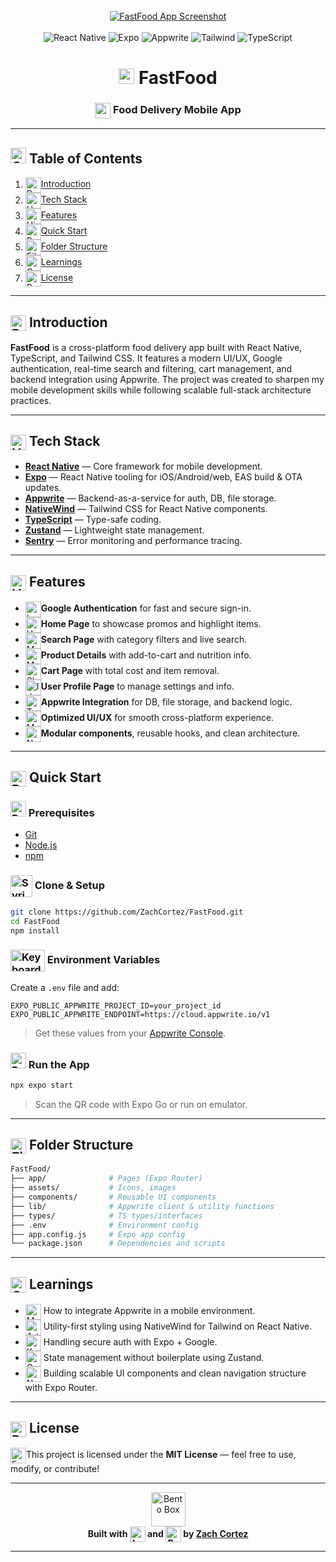 
<div align="center">
  <br />
  <a href="https://ibb.co/BKtqyKRn">
    <img src="https://i.ibb.co/Tqkm4q5W/Screenshot-2025-07-03-212847.png" alt="FastFood App Screenshot" />
  </a>
  <br /><br />
  
  <!-- Badges -->
  <img src="https://img.shields.io/badge/-React_Native-black?style=for-the-badge&logoColor=white&logo=react&color=61DAFB" alt="React Native" />
  <img src="https://img.shields.io/badge/-Expo-black?style=for-the-badge&logoColor=white&logo=expo&color=000020" alt="Expo" />
  <img src="https://img.shields.io/badge/-Appwrite-black?style=for-the-badge&logoColor=white&logo=appwrite&color=F02E65" alt="Appwrite" />
  <img src="https://img.shields.io/badge/-Tailwind-black?style=for-the-badge&logoColor=white&logo=tailwindcss&color=06B6D4" alt="Tailwind" />
  <img src="https://img.shields.io/badge/-TypeScript-black?style=for-the-badge&logoColor=white&logo=typescript&color=3178C6" alt="TypeScript" />

  <h1>
    <img src="https://raw.githubusercontent.com/Tarikul-Islam-Anik/Telegram-Animated-Emojis/main/Food%20and%20Drink/French%20Fries.webp" width="25" height="25" />
    FastFood
  </h1>
  <h3>
    <img src="https://raw.githubusercontent.com/Tarikul-Islam-Anik/Telegram-Animated-Emojis/main/Travel%20and%20Places/Automobile.webp" width="25" height="25" align="center"/>
    Food Delivery Mobile App
  </h3>
</div>

---

## <h2><img src="https://raw.githubusercontent.com/Tarikul-Islam-Anik/Telegram-Animated-Emojis/main/Objects/Card%20Index%20Dividers.webp" alt="Card Index Dividers" width="25" height="25" /> Table of Contents</h2>
1. <img src="https://raw.githubusercontent.com/Tarikul-Islam-Anik/Telegram-Animated-Emojis/main/Smileys/Robot.webp" alt="Robot" width="25" height="25" align="center"/>[Introduction](#introduction)
2. <img src="https://raw.githubusercontent.com/Tarikul-Islam-Anik/Telegram-Animated-Emojis/main/Food%20and%20Drink/Hamburger.webp" alt="Hamburger" width="25" height="25" align="center"/>[Tech Stack](#tech-stack)
3. <img src="https://raw.githubusercontent.com/Tarikul-Islam-Anik/Telegram-Animated-Emojis/main/Animals%20and%20Nature/High%20Voltage.webp" alt="High Voltage" width="25" height="25" align="center"/>[Features](#features)
4. <img src="https://raw.githubusercontent.com/Tarikul-Islam-Anik/Telegram-Animated-Emojis/main/Travel%20and%20Places/Rocket.webp" alt="Rocket" width="25" height="25" align="center"/>[Quick Start](#quick-start)
5. <img src="https://raw.githubusercontent.com/Tarikul-Islam-Anik/Telegram-Animated-Emojis/main/Objects/File%20Folder.webp" alt="File Folder" width="25" height="25" align="center"/>[Folder Structure](#folder-structure)
6. <img src="https://raw.githubusercontent.com/Tarikul-Islam-Anik/Telegram-Animated-Emojis/main/Objects/Graduation%20Cap.webp" alt="Graduation Cap" width="25" height="25" align="center"/>[Learnings](#learnings)
7. <img src="https://raw.githubusercontent.com/Tarikul-Islam-Anik/Telegram-Animated-Emojis/main/Symbols/Passport%20Control.webp" alt="Passport Control" width="25" height="25" align="center"/>[License](#license)

---

## <a name="introduction"><img src="https://raw.githubusercontent.com/Tarikul-Islam-Anik/Telegram-Animated-Emojis/main/Smileys/Robot.webp" alt="Robot" width="25" height="25" align="center"/> Introduction</a>

**FastFood** is a cross-platform food delivery app built with React Native, TypeScript, and Tailwind CSS. It features a modern UI/UX, Google authentication, real-time search and filtering, cart management, and backend integration using Appwrite. The project was created to sharpen my mobile development skills while following scalable full-stack architecture practices.

---

## <a name="tech-stack"><img src="https://raw.githubusercontent.com/Tarikul-Islam-Anik/Telegram-Animated-Emojis/main/Food%20and%20Drink/Hamburger.webp" alt="Hamburger" width="25" height="25" align="center"/> Tech Stack</a>

- **[React Native](https://reactnative.dev/)** — Core framework for mobile development.
- **[Expo](https://expo.dev/)** — React Native tooling for iOS/Android/web, EAS build & OTA updates.
- **[Appwrite](https://cloud.appwrite.io/)** — Backend-as-a-service for auth, DB, file storage.
- **[NativeWind](https://www.nativewind.dev/)** — Tailwind CSS for React Native components.
- **[TypeScript](https://www.typescriptlang.org/)** — Type-safe coding.
- **[Zustand](https://github.com/pmndrs/zustand)** — Lightweight state management.
- **[Sentry](https://sentry.io/welcome/)** — Error monitoring and performance tracing.

---

## <a name="features"><img src="https://raw.githubusercontent.com/Tarikul-Islam-Anik/Telegram-Animated-Emojis/main/Animals%20and%20Nature/High%20Voltage.webp" alt="High Voltage" width="25" height="25" align="center"/> Features</a>

- <img src="https://raw.githubusercontent.com/Tarikul-Islam-Anik/Telegram-Animated-Emojis/main/Objects/Locked%20With%20Key.webp" alt="Locked With Key" width="25" height="25" align="center"/>**Google Authentication** for fast and secure sign-in.
- <img src="https://raw.githubusercontent.com/Tarikul-Islam-Anik/Telegram-Animated-Emojis/main/Travel%20and%20Places/House.webp" alt="House" width="25" height="25" align="center"/>**Home Page** to showcase promos and highlight items.
- <img src="https://raw.githubusercontent.com/Tarikul-Islam-Anik/Telegram-Animated-Emojis/main/Objects/Magnifying%20Glass%20Tilted%20Left.webp" alt="Magnifying Glass Tilted Left" width="25" height="25" align="center"/>**Search Page** with category filters and live search.
- <img src="https://raw.githubusercontent.com/Tarikul-Islam-Anik/Telegram-Animated-Emojis/main/Objects/Memo.webp" alt="Memo" width="25" height="25" align="center"/>**Product Details** with add-to-cart and nutrition info.
- <img src="https://raw.githubusercontent.com/Tarikul-Islam-Anik/Telegram-Animated-Emojis/main/Objects/Shopping%20Cart.webp" alt="Shopping Cart" width="25" height="25" align="center"/>**Cart Page** with total cost and item removal.
- <img src="https://raw.githubusercontent.com/Tarikul-Islam-Anik/Telegram-Animated-Emojis/main/Objects/Identification%20Card.webp" alt="Identification Card" width="25" height="25" align="center"/>**User Profile Page** to manage settings and info.
- <img src="https://raw.githubusercontent.com/Tarikul-Islam-Anik/Telegram-Animated-Emojis/main/Objects/Toolbox.webp" alt="Toolbox" width="25" height="25" align="center"/>**Appwrite Integration** for DB, file storage, and backend logic.
- <img src="https://raw.githubusercontent.com/Tarikul-Islam-Anik/Telegram-Animated-Emojis/main/Objects/Mobile%20Phone.webp" alt="Mobile Phone" width="25" height="25" align="center"/>**Optimized UI/UX** for smooth cross-platform experience.
- <img src="https://raw.githubusercontent.com/Tarikul-Islam-Anik/Telegram-Animated-Emojis/main/Objects/Newspaper.webp" alt="Newspaper" width="25" height="25" align="center"/>**Modular components**, reusable hooks, and clean architecture.

---

## <a name="quick-start"><img src="https://raw.githubusercontent.com/Tarikul-Islam-Anik/Telegram-Animated-Emojis/main/Travel%20and%20Places/Rocket.webp" alt="Rocket" width="25" height="25" align="center"/> Quick Start</a>

### <img src="https://raw.githubusercontent.com/Tarikul-Islam-Anik/Telegram-Animated-Emojis/main/Objects/Briefcase.webp" alt="Briefcase" width="25" height="25" /> Prerequisites

- [Git](https://git-scm.com/)
- [Node.js](https://nodejs.org/)
- [npm](https://www.npmjs.com/)

### <img src="https://raw.githubusercontent.com/Tarikul-Islam-Anik/Telegram-Animated-Emojis/main/Objects/Syringe.webp" alt="Syringe" width="35" height="35" align="center"/> Clone & Setup

```bash
git clone https://github.com/ZachCortez/FastFood.git
cd FastFood
npm install
````

### <img src="https://raw.githubusercontent.com/Tarikul-Islam-Anik/Telegram-Animated-Emojis/main/Objects/Keyboard.webp" alt="Keyboard" width="55" height="35" align="center"/> Environment Variables

Create a `.env` file and add:

```env
EXPO_PUBLIC_APPWRITE_PROJECT_ID=your_project_id
EXPO_PUBLIC_APPWRITE_ENDPOINT=https://cloud.appwrite.io/v1
```

> Get these values from your [Appwrite Console](https://cloud.appwrite.io/).

### <img src="https://raw.githubusercontent.com/Tarikul-Islam-Anik/Telegram-Animated-Emojis/main/Travel%20and%20Places/Roller%20Coaster.webp" alt="Roller Coaster" width="25" height="25" /> Run the App

```bash
npx expo start
```

> Scan the QR code with Expo Go or run on emulator.

---

## <a name="folder-structure"><img src="https://raw.githubusercontent.com/Tarikul-Islam-Anik/Telegram-Animated-Emojis/main/Objects/File%20Folder.webp" alt="File Folder" width="25" height="25" align="center"/> Folder Structure</a>

```bash
FastFood/
├── app/              # Pages (Expo Router)
├── assets/           # Icons, images
├── components/       # Reusable UI components
├── lib/              # Appwrite client & utility functions
├── types/            # TS types/interfaces
├── .env              # Environment config
├── app.config.js     # Expo app config
└── package.json      # Dependencies and scripts
```

---

## <a name="learnings"><img src="https://raw.githubusercontent.com/Tarikul-Islam-Anik/Telegram-Animated-Emojis/main/Objects/Graduation%20Cap.webp" alt="Graduation Cap" width="25" height="25" align="center"/> Learnings</a>

* <img src="https://raw.githubusercontent.com/Tarikul-Islam-Anik/Telegram-Animated-Emojis/main/Objects/Mobile%20Phone%20With%20Arrow.webp" alt="Mobile Phone With Arrow" width="25" height="25" align="center"/> How to integrate Appwrite in a mobile environment.
* <img src="https://raw.githubusercontent.com/Tarikul-Islam-Anik/Telegram-Animated-Emojis/main/Activity/Artist%20Palette.webp" alt="Artist Palette" width="25" height="25" align="center"/> Utility-first styling using NativeWind for Tailwind on React Native.
* <img src="https://raw.githubusercontent.com/Tarikul-Islam-Anik/Telegram-Animated-Emojis/main/Objects/Key.webp" alt="Key" width="25" height="25" align="center"/> Handling secure auth with Expo + Google.
* <img src="https://raw.githubusercontent.com/Tarikul-Islam-Anik/Telegram-Animated-Emojis/main/Symbols/Customs.webp" alt="Customs" width="25" height="25" align="center"/> State management without boilerplate using Zustand.
* <img src="https://raw.githubusercontent.com/Tarikul-Islam-Anik/Telegram-Animated-Emojis/main/Symbols/New%20Button.webp" alt="New Button" width="25" height="25" align="center"/> Building scalable UI components and clean navigation structure with Expo Router.

---

## <a name="license"><img src="https://raw.githubusercontent.com/Tarikul-Islam-Anik/Telegram-Animated-Emojis/main/Symbols/Passport%20Control.webp" alt="Passport Control" width="25" height="25" align="center"/> License</a>

<img src="https://raw.githubusercontent.com/Tarikul-Islam-Anik/Telegram-Animated-Emojis/main/Symbols/Free%20Button.webp" alt="Free Button" width="25" height="25" align="center"/>This project is licensed under the **MIT License** — feel free to use, modify, or contribute!

---

<div align="center">
<div align="center">
  <img src="https://raw.githubusercontent.com/Tarikul-Islam-Anik/Telegram-Animated-Emojis/main/Food%20and%20Drink/Bento%20Box.webp" alt="Bento Box" width="55" height="55" /></div>
  <b>Built with  <img src="https://raw.githubusercontent.com/Tarikul-Islam-Anik/Telegram-Animated-Emojis/main/Objects/Laptop.webp" alt="Laptop" width="25" height="25" align="center"/> and <img src="https://raw.githubusercontent.com/Tarikul-Islam-Anik/Telegram-Animated-Emojis/main/Symbols/Purple%20Heart.webp" alt="Purple Heart" width="25" height="25" align="center"/> by <a href="https://www.linkedin.com/in/zach-cortez/">Zach Cortez</a></b>
</div>


---
